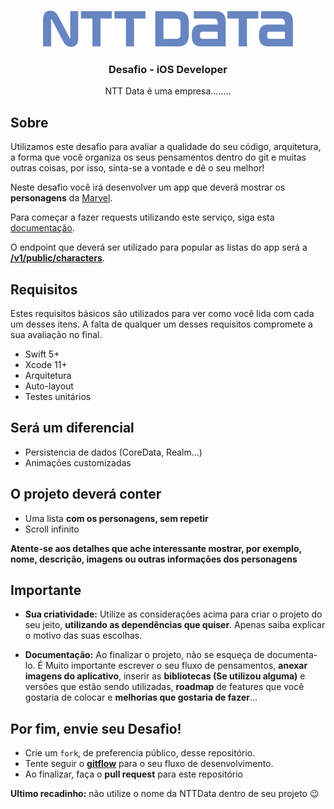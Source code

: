 <!-- Header-->
<br />
<p align="center">
  <a href="https://github.com/MoacirParticular/DesafioMobileMarvel">
    <img src="https://raw.githubusercontent.com/MoacirParticular/MoacirParticular/main/NttdataAzul.jpg" alt="Logo" width="400" height="58">
  </a>

  <h3 align="center">Desafio - iOS Developer </h3>

  <p align="center">
    NTT Data é uma empresa........
  </p>
</p>

## Sobre
<p> Utilizamos este desafio para avaliar a qualidade do seu código, arquitetura, a forma que você organiza os seus pensamentos dentro do git e muitas outras coisas, por isso, sinta-se a vontade e dê o seu melhor! </p>

<p>Neste desafio você irá desenvolver um app que deverá mostrar os <b>personagens</b> da <a href="https://www.marvel.com/characters">Marvel</a>. 
  
<p>Para começar a fazer requests utilizando este serviço, siga esta <a href="https://developer.marvel.com/documentation/authorization">documentação</a>.
</p>
<p> O endpoint que deverá ser utilizado para popular as listas do app será a <b><a href="https://developer.marvel.com/docs#!/public/getCreatorCollection_get_0">/v1/public/characters</a></b>. 
</p>


## Requisitos
<p>Estes requisitos básicos são utilizados para ver como você lida com cada um desses itens. A falta de qualquer um desses requisitos compromete a sua avaliação no final.</p>


* Swift 5+ 
* Xcode 11+ 
* Arquitetura
* Auto-layout
* Testes unitários

## Será um diferencial 
* Persistencia de dados (CoreData, Realm...)
* Animações customizadas 

## O projeto deverá conter
* Uma lista **com os personagens, sem repetir**
* Scroll infinito

<b>Atente-se aos detalhes que ache interessante mostrar, por exemplo, nome, descrição, imagens ou outras informações dos personagens</b>

## Importante
* **Sua criatividade:** Utilize as considerações acima para criar o projeto do seu jeito, **utilizando as dependências que quiser**. Apenas saiba explicar o motivo das suas escolhas. 

* **Documentação:** Ao finalizar o projeto, não se esqueça de documenta-lo. É Muito importante escrever o seu fluxo de pensamentos, **anexar imagens do aplicativo**, inserir as **bibliotecas (Se utilizou alguma)** e versões que estão sendo utilizadas, **roadmap** de features que você gostaria de colocar e **melhorias que gostaria de fazer**...

## Por fim, envie seu Desafio!
* Crie um `fork`, de preferencia público, desse repositório.
* Tente seguir o <b><a href="https://imasters.com.br/agile/fluxo-de-desenvolvimento-com-gitflow#:~:text=Como%20afirma%20Vincent%20Driessen%20(2010,o%20trunk%20e%20o%20branch.">gitflow</a></b> para o seu fluxo de desenvolvimento.
* Ao finalizar, faça o **pull request** para este repositório

**Ultimo recadinho:** não utilize o nome da NTTData dentro de seu projeto 😉
